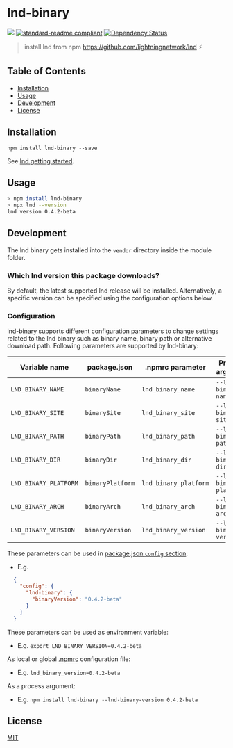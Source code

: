 # lnd-binary

[![](https://img.shields.io/badge/project-LND-blue.svg?style=flat-square)](https://github.com/lightningnetwork/lnd)
[![standard-readme compliant](https://img.shields.io/badge/standard--readme-OK-green.svg?style=flat-square)](https://github.com/RichardLitt/standard-readme)
[![Dependency Status](https://david-dm.org/mrfelton/lnd-binary.svg?style=flat-square)](https://david-dm.org/mrfelton/lnd-binary)

> install lnd from npm https://github.com/lightningnetwork/lnd ⚡️

## Table of Contents

- [Installation](#installation)
- [Usage](#usage)
- [Development](#development)
- [License](#license)


## Installation

```
npm install lnd-binary --save
```

See [lnd getting started](https://github.com/lightningnetwork/lnd).

## Usage

```sh
> npm install lnd-binary
> npx lnd --version
lnd version 0.4.2-beta
```

## Development

The lnd binary gets installed into the `vendor` directory inside the module folder.

### Which lnd version this package downloads?

By default, the latest supported lnd release will be installed. Alternatively, a specific version can be specified using the configuration options below.

### Configuration

lnd-binary supports different configuration parameters to change settings related to the lnd binary such as binary name, binary path or alternative download path. Following parameters are supported by lnd-binary:

Variable name       | package.json       | .npmrc parameter      | Process argument        | Value
--------------------|--------------------|-----------------------|-------------------------|------
`LND_BINARY_NAME`     | `binaryName`     | `lnd_binary_name`     | `--lnd-binary-name`     | String
`LND_BINARY_SITE`     | `binarySite`     | `lnd_binary_site`     | `--lnd-binary-site`     | URL
`LND_BINARY_PATH`     | `binaryPath`     | `lnd_binary_path`     | `--lnd-binary-path`     | Path
`LND_BINARY_DIR`      | `binaryDir`      | `lnd_binary_dir`      | `--lnd-binary-dir`      | Path
`LND_BINARY_PLATFORM` | `binaryPlatform` | `lnd_binary_platform` | `--lnd-binary-platform` | [Platform](lib/support.js#L4)
`LND_BINARY_ARCH`     | `binaryArch`     | `lnd_binary_arch`     | `--lnd-binary-arch`     | [Architecture](lib/support.js#L5)
`LND_BINARY_VERSION`  | `binaryVersion`  | `lnd_binary_version`  | `--lnd-binary-version`  | [Version](lib/support.js#L6)

These parameters can be used in [package.json `config` section](https://docs.npmjs.com/files/package.json#config):

* E.g.
```json
  {
    "config": {
      "lnd-binary": {
        "binaryVersion": "0.4.2-beta"
      }
    }
  }
```

These parameters can be used as environment variable:

* E.g. `export LND_BINARY_VERSION=0.4.2-beta`

As local or global [.npmrc](https://docs.npmjs.com/misc/config) configuration file:

* E.g. `lnd_binary_version=0.4.2-beta`

As a process argument:

* E.g. `npm install lnd-binary --lnd-binary-version 0.4.2-beta`

## License

[MIT](LICENSE)
